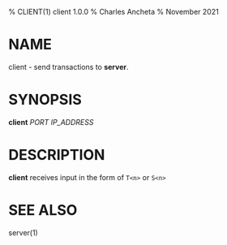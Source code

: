 % CLIENT(1) client 1.0.0
% Charles Ancheta
% November 2021

# NAME

client - send transactions to **server**.

# SYNOPSIS

**client** _PORT_ _IP_ADDRESS_

# DESCRIPTION

**client** receives input in the form of `T<n>` or `S<n>`

# SEE ALSO

server(1)
